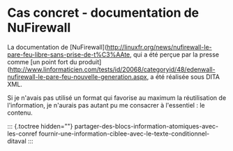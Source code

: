 # Cas concret - documentation de NuFirewall

La documentation de
\[NuFirewall\](<http://linuxfr.org/news/nufirewall-le-pare-feu-libre-sans-prise-de-t%C3%AAte>,
qui a été perçue par la presse comme \[un point fort du
produit\](<http://www.linformaticien.com/tests/id/20068/categoryid/48/edenwall-nufirewall-le-pare-feu-nouvelle-generation.aspx>,
a été réalisée sous DITA XML.

Si je n\'avais pas utilisé un format qui favorise au maximum la
réutilisation de l\'information, je n\'aurais pas autant pu me consacrer
à l\'essentiel : le contenu.

::: {.toctree hidden=""}
partager-des-blocs-information-atomiques-avec-les-conref
fournir-une-information-ciblee-avec-le-texte-conditionnel-ditaval
:::
